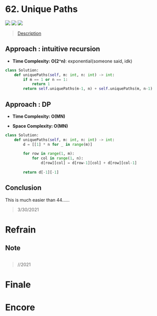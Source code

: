# 62. Unique Paths

![](https://img.shields.io/badge/Difficulty-Medium-%23f0ad4e)
![](https://img.shields.io/badge/topic-dp-critical)
![](https://img.shields.io/badge/topic-array-critical)

> [Description](https://leetcode.com/problems/unique-paths/)


## Approach : intuitive recursion

- **Time Complexity: O(2^n)**: exponential(someone said, idk)

```python
class Solution:
    def uniquePaths(self, m: int, n: int) -> int:
        if m == 1 or n == 1:
            return 1
        return self.uniquePaths(m-1, n) + self.uniquePaths(m, n-1)
```

## Approach : DP

- **Time Complexity: O(MN)**

- **Space Complexity: O(MN)**

```python
class Solution:
    def uniquePaths(self, m: int, n: int) -> int:
        d = [[1] * n for _ in range(m)]
        
        for row in range(1, m):
            for col in range(1, n):
                d[row][col] = d[row-1][col] + d[row][col-1]
        
        return d[-1][-1]
```

## Conclusion

This is much easier than 44......

> 3/30/2021

# Refrain

## Note

```python

```

> //2021

# Finale

# Encore